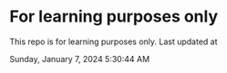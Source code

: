 # For learning purposes only
This repo is for learning purposes only.
Last updated at

Sunday, January 7, 2024 5:30:44 AM

